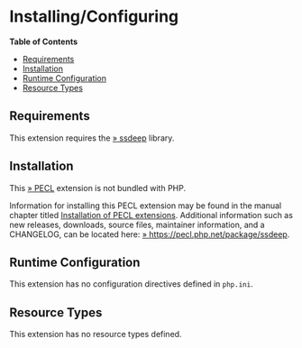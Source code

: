 Installing/Configuring
======================

**Table of Contents**

-   [Requirements](/ssdeep/setup.html#Requirements)
-   [Installation](/ssdeep/setup.html#Installation)
-   [Runtime Configuration](/ssdeep/setup.html#Runtime%20Configuration)
-   [Resource Types](/ssdeep/setup.html#Resource%20Types)

Requirements
------------

This extension requires the
<a href="http://ssdeep.sourceforge.net" class="link external">» ssdeep</a>
library.

Installation
------------

This <a href="https://pecl.php.net/" class="link external">» PECL</a>
extension is not bundled with PHP.

Information for installing this PECL extension may be found in the
manual chapter titled
<a href="/install/pecl.html" class="link">Installation of PECL extensions</a>.
Additional information such as new releases, downloads, source files,
maintainer information, and a CHANGELOG, can be located here:
<a href="https://pecl.php.net/package/ssdeep" class="link external">» https://pecl.php.net/package/ssdeep</a>.

Runtime Configuration
---------------------

This extension has no configuration directives defined in `php.ini`.

Resource Types
--------------

This extension has no resource types defined.

